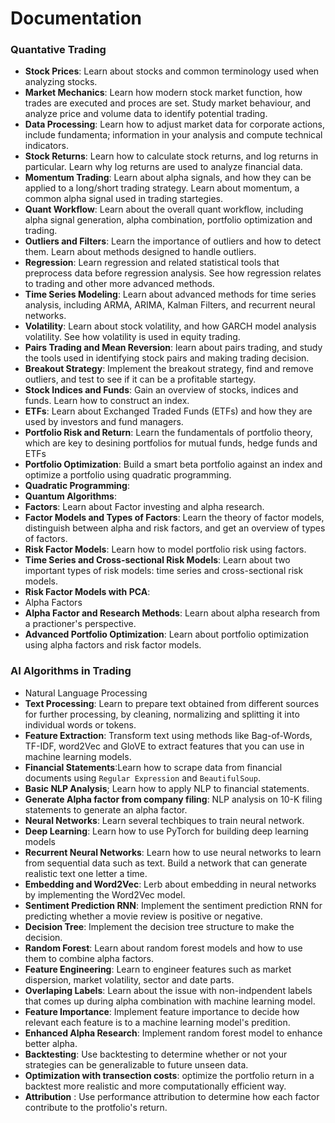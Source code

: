 # Documentation

### Quantative Trading

- **Stock Prices**: Learn about stocks and common terminology used when analyzing stocks.
- **Market Mechanics**: Learn how modern stock market function, how trades are executed and proces are set. Study market behaviour, and analyze price and volume data to identify potential trading.
- **Data Processing**: Learn how to adjust market data for corporate actions, include fundamenta; information in your analysis and compute technical indicators.
- **Stock Returns**: Learn how to calculate stock returns, and log returns in particular. Learn why log returns are used to analyze financial data.
- **Momentum Trading**: Learn about alpha signals, and how they can be applied to a long/short trading strategy. Learn about momentum, a common alpha signal used in trading startegies.
- **Quant Workflow**: Learn about the overall quant workflow, including alpha signal generation, alpha combination, portfolio optimization and trading.
- **Outliers and Filters**: Learn the importance of outliers and how to detect them. Learn about methods designed to handle outliers.
- **Regression**: Learn regression and related statistical tools that preprocess data before regression analysis. See how regression relates to trading and other more advanced methods.
- **Time Series Modeling**: Learn about advanced methods for time series analysis, including ARMA, ARIMA, Kalman Filters, and recurrent neural networks.
- **Volatility**: Learn about stock volatility, and how GARCH model analysis volatility. See how volatility is used in equity trading.
- **Pairs Trading and Mean Reversion**: learn about pairs trading, and study the tools used in identifying stock pairs and making trading decision.
- **Breakout Strategy**: Implement the breakout strategy, find and remove outliers, and test to see if it can be a profitable startegy.
- **Stock Indices and Funds**: Gain an overview of stocks, indices and funds. Learn how to construct an index.
- **ETFs**: Learn about Exchanged Traded Funds (ETFs) and how they are used by investors and fund managers. 
- **Portfolio Risk and Return**: Learn the fundamentals of portfolio theory, which are key to desining portfolios for mutual funds, hedge funds and ETFs
- **Portfolio Optimization**: Build a smart beta portfolio against an index and optimize a portfolio using quadratic programming.
- **Quadratic Programming**: 
- **Quantum Algorithms**:
- **Factors**: Learn about Factor investing and alpha research.
- **Factor Models and Types of Factors**: Learn the theory of factor models, distinguish between alpha and risk factors, and get an overview of types of factors.
- **Risk Factor Models**: Learn how to model portfolio risk using factors.
- **Time Series and Cross-sectional Risk Models**: Learn about two important types of risk models: time series and cross-sectional risk models.
- **Risk Factor Models with PCA**: 
- Alpha Factors
- **Alpha Factor and Research Methods**: Learn about alpha research from a practioner's perspective.
- **Advanced Portfolio Optimization**: Learn about portfolio optimization using alpha factors and risk factor models.

### AI Algorithms in Trading

- Natural Language Processing
- **Text Processing**: Learn to prepare text obtained from different sources for further processing, by cleaning, normalizing and splitting it into individual words or tokens.
- **Feature Extraction**: Transform text using methods like Bag-of-Words, TF-IDF, word2Vec and GloVE to extract features that you can use in machine learning models.
- **Financial Statements**:Learn how to scrape data from financial documents using ```Regular Expression``` and ```BeautifulSoup```.
- **Basic NLP Analysis**; Learn how to apply NLP to financial statements.
- **Generate Alpha factor from company filing**: NLP analysis on 10-K filing statements to generate an alpha factor.
- **Neural Networks**: Learn several techbiques to train neural network.
- **Deep Learning**: Learn how to use PyTorch for building deep learning models
- **Recurrent Neural Networks**: Learn how to use neural networks to learn from sequential data such as text. Build a network that can generate realistic text one letter a time.
- **Embedding and Word2Vec**: Lerb about embedding in neural networks by implementing the Word2Vec model.
- **Sentiment Prediction RNN**: Implement the sentiment prediction RNN for predicting whether a movie review is positive or negative.
- **Decision Tree**: Implement the decision tree structure to make the decision.
- **Random Forest**: Learn about random forest models and how to use them to combine alpha factors.
- **Feature Engineering**: Learn to engineer features such as market dispersion, market volatility, sector and date parts.
- **Overlaping Labels**: Learn about the issue with non-indpendent labels that comes up during alpha combination with machine learning model.
- **Feature Importance**: Implement feature importance to decide how relevant each feature is to a machine learning model's predition.
- **Enhanced Alpha Research**: Implement random forest model to enhance better alpha. 
- **Backtesting**: Use backtesting to determine whether or not your strategies can be generalizable to future unseen data.
- **Optimization with transection costs**: optimize the portfolio return in a backtest more realistic and more computationally efficient way.
- **Attribution** : Use performance attribution to determine how each factor contribute to the protfolio's return.
